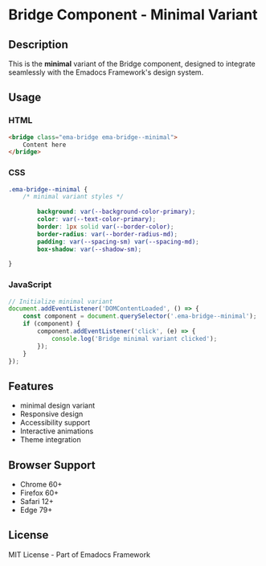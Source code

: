 # Bridge Component - Minimal Variant

## Description
This is the **minimal** variant of the Bridge component, designed to integrate seamlessly with the Emadocs Framework's design system.

## Usage

### HTML
```html
<bridge class="ema-bridge ema-bridge--minimal">
    Content here
</bridge>
```

### CSS
```css
.ema-bridge--minimal {
    /* minimal variant styles */
    
        background: var(--background-color-primary);
        color: var(--text-color-primary);
        border: 1px solid var(--border-color);
        border-radius: var(--border-radius-md);
        padding: var(--spacing-sm) var(--spacing-md);
        box-shadow: var(--shadow-sm);
    
}
```

### JavaScript
```javascript
// Initialize minimal variant
document.addEventListener('DOMContentLoaded', () => {
    const component = document.querySelector('.ema-bridge--minimal');
    if (component) {
        component.addEventListener('click', (e) => {
            console.log('Bridge minimal variant clicked');
        });
    }
});
```

## Features
- minimal design variant
- Responsive design
- Accessibility support
- Interactive animations
- Theme integration

## Browser Support
- Chrome 60+
- Firefox 60+
- Safari 12+
- Edge 79+

## License
MIT License - Part of Emadocs Framework
